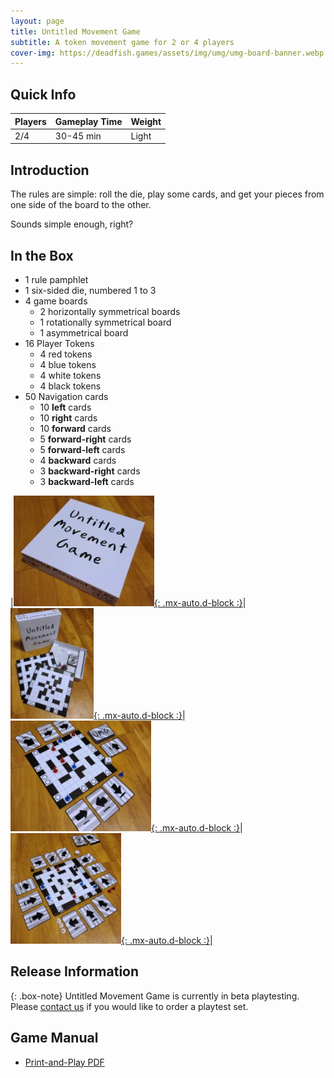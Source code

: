 ```yaml
---
layout: page
title: Untitled Movement Game
subtitle: A token movement game for 2 or 4 players
cover-img: https://deadfish.games/assets/img/umg/umg-board-banner.webp
---
```


## Quick Info

| Players | Gameplay Time | Weight |
| :------ |:--- | :--- |
| 2/4 | 30-45 min | Light |

## Introduction

The rules are simple: roll the die, play some cards, and get your pieces from one side of the board to the other.

Sounds simple enough, right?

## In the Box

- 1 rule pamphlet
- 1 six-sided die, numbered 1 to 3
- 4 game boards
  - 2 horizontally symmetrical boards
  - 1 rotationally symmetrical board
  - 1 asymmetrical board
- 16 Player Tokens
  - 4 red tokens
  - 4 blue tokens
  - 4 white tokens
  - 4 black tokens
- 50 Navigation cards
  - 10 **left** cards
  - 10 **right** cards
  - 10 **forward** cards
  - 5 **forward-right** cards
  - 5 **forward-left** cards
  - 4 **backward** cards
  - 3 **backward-right** cards
  - 3 **backward-left** cards

|[![Untitled Movement Game playtest box](/assets/img/umg/umg-box-sm.webp){: .mx-auto.d-block :}](/assets/img/umg/umg-box.webp)|[![Untitled Movement Game playtest contents](/assets/img/umg/umg-contents-sm.webp){: .mx-auto.d-block :}](/assets/img/umg/umg-contents.webp)|[![Untitled Movement Game with two players](/assets/img/umg/umg-2p-sm.webp){: .mx-auto.d-block :}](/assets/img/umg/umg-2p.webp)|[![Untitled Movement Game with four players](/assets/img/umg/umg-4p-sm.webp){: .mx-auto.d-block :}](/assets/img/umg/umg-4p.webp)|

## Release Information

{: .box-note}
Untitled Movement Game is currently in beta playtesting. Please [contact us](/about-us) if you would like to order a playtest set.

## Game Manual

- [Print-and-Play PDF](/assets/pdf/Untitled%20Movement%20Game_PnP-beta.pdf)
